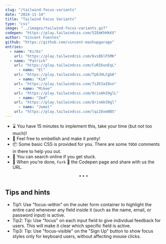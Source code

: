 ```yaml
---
slug: "/tailwind-focus-variants"
date: "2024-11-14"
title: "Tailwind Focus Variants"
type: "css"
image: "../images/tailwind-focus-variants.gif"
codepen: "https://play.tailwindcss.com/5IEmKhHkKX"
author: "Vincent Fuentes"
github: "https://github.com/vincent-mashupgarage"
entries:
  - name: "Kirbs"
    url: "https://play.tailwindcss.com/6vsDblF5MK"
  - name: "Patrick"
    url: "https://play.tailwindcss.com/CuRI6unEqL"
      - name: "El"
    url: "https://play.tailwindcss.com/Tp8JHLCgb6"
      - name: "Kim"
    url: "https://play.tailwindcss.com/7iZK3aI0xn"
      - name: "Mikee"
    url: "https://play.tailwindcss.com/8rinAkS9glL"
      - name: "Zed"
    url: "https://play.tailwindcss.com/8rinAkS9gl"
      - name: "Jomel"
    url: "https://play.tailwindcss.com/lqiI0xm0BS"
---
```


- ⌛ You have 15 minutes to implement this, take your time (but not too much)!
- 💅 Feel free to embellish and make it pretty!
- 📦 Some basic CSS is provided for you. There are some `TODO` comments in there to help you out.
- 🧙 You can search online if you get stuck.
- 🎉 When you're done, `Fork` 🍴 the Codepen page and share with us the URL.

<p align='center'>* * *</p>

## Tips and hints

- Tip1: Use "focus-within" on the outer form container to highlight the entire card whenever any field inside it (such as the name, email, or password input) is active.
- Tip2: Tip: Use "focus" on each input field to give individual feedback for users. This will make it clear which specific field is active.
- Tip3: Tip: Use "focus-visible" on the "Sign Up" button to show focus styles only for keyboard users, without affecting mouse clicks.
